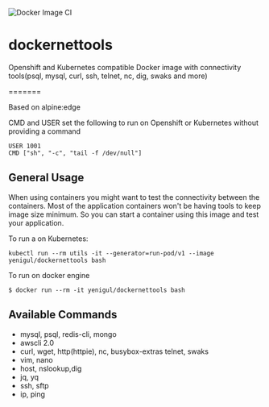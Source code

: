 
![Docker Image CI](https://github.com/ismailyenigul/dockernettools/workflows/Docker%20Image%20CI/badge.svg?branch=master)

# dockernettools

Openshift and Kubernetes compatible Docker image with connectivity tools(psql, mysql,  curl, ssh, telnet, nc, dig, swaks and more)

=======

Based on alpine:edge

CMD and USER set the following to run on Openshift or Kubernetes without providing a command

```
USER 1001
CMD ["sh", "-c", "tail -f /dev/null"]
```



## General Usage


When using containers you might want to test the connectivity between the containers. Most of the  application containers won't be having tools to keep image size minimum. So you can start a container  using this image and test your application.

To run a on Kubernetes:

```
kubectl run --rm utils -it --generator=run-pod/v1 --image yenigul/dockernettools bash
```

To run on docker engine

```
$ docker run --rm -it yenigul/dockernettools bash

```

## Available Commands
 * mysql, psql, redis-cli, mongo
 * awscli 2.0
 * curl, wget, http(httpie), nc, busybox-extras telnet, swaks
 * vim, nano
 * host, nslookup,dig 
 * jq, yq
 * ssh, sftp
 * ip, ping

